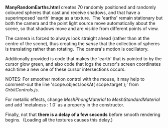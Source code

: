 __ManyRandomEarths.html__ creates 70 randomly positioned and randomly coloured spheres that cast and receive shadows, and that have a superimposed 'earth' image as a texture. &nbsp;The 'earths' remain stationary but both the camera and the point light source move automatically about the scene, so that shadows move and are visible from different points of view. 

The camera is forced to always look straight ahead (rather than at the centre of the scene), thus creating the _sense_ that the collection of spheres is translating rather than rotating. &nbsp;The camera's motion is oscillatory.

Additionally provided is code that makes the 'earth' that is pointed to by the cursor glow green, and also code that logs the cursor's screen coordinates each time a new one of these cursor intersections occurs.

NOTES: For smoother motion control with the mouse, it may help to comment-out the line 'scope.object.lookAt( scope.target );' from _OrbitControls.js_. 

For metallic effects, change _MeshPhongMaterial_ to _MeshStandardMaterial_ and add 'metalness : 1.0' as a property in the constructor.

Finally, not that **there is a delay of a few seconds** before smooth rendering begins. &nbsp;(Loading all the textures causes this delay.)
